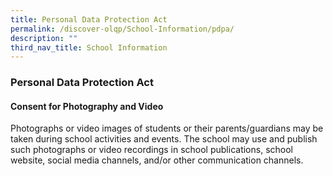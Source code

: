 ```yaml
---
title: Personal Data Protection Act
permalink: /discover-olqp/School-Information/pdpa/
description: ""
third_nav_title: School Information
---
```

### Personal Data Protection Act

#### Consent for Photography and Video

Photographs or video images of students or their parents/guardians may be taken during school activities and events. The school may use and publish such photographs or video recordings in school publications, school website, social media channels, and/or other communication channels.